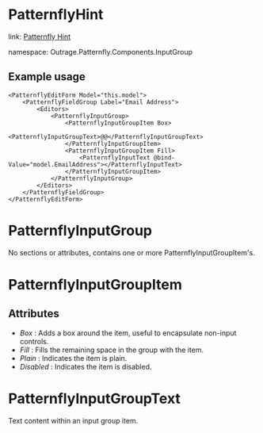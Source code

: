 ﻿# PatternflyHint

link: [Patternfly Hint](https://www.patternfly.org/components/input-group)

namespace: Outrage.Patternfly.Components.InputGroup

## Example usage
```
<PatternflyEditForm Model="this.model">
    <PatternflyFieldGroup Label="Email Address">
        <Editors>
            <PatternflyInputGroup>
                <PatternflyInputGroupItem Box>
                    <PatternflyInputGroupText>@@</PatternflyInputGroupText>
                </PatternflyInputGroupItem>
                <PatternflyInputGroupItem Fill>
                    <PatternflyInputText @bind-Value="model.EmailAddress"></PatternflyInputText>
                </PatternflyInputGroupItem>
            </PatternflyInputGroup>
        </Editors>
    </PatternflyFieldGroup>
</PatternflyEditForm>

```

# PatternflyInputGroup

No sections or attributes, contains one or more PatternflyInputGroupItem's.

# PatternflyInputGroupItem

## Attributes
* *Box* : Adds a box around the item, useful to encapsulate non-input controls.
* *Fill* : Fills the remaining space in the group with the item.
* *Plain* : Indicates the item is plain.
* *Disabled* : Indicates the item is disabled.

# PatternflyInputGroupText

Text content within an input group item.
